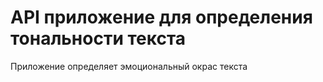 # API приложение для определения тональности текста
Приложение определяет эмоциональный окрас текста